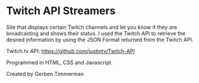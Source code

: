 # Twitch API Streamers
Site that displays certain Twitch channels and let you know if they are broadcasting and shows their status. I used the Twitch API to retrieve the desired information by using the JSON Format returned from the Twitch API.

Twitch.tv API: https://github.com/justintv/Twitch-API

Programmed in HTML, CSS and Javascript.

Created by Gerben Timmerman
